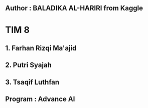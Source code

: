 ## Author : BALADIKA AL-HARIRI from Kaggle

# TIM 8
## 1. Farhan Rizqi Ma'ajid
## 2. Putri Syajah
## 3. Tsaqif Luthfan

## Program : Advance AI
